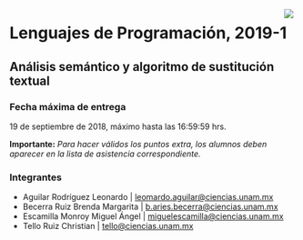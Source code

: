 <p align="center">
  <img src="http://lenguajesfc.com/20191/images/ciencias.png" align="right" hspace="5">
  <h1>Lenguajes de Programación, 2019-1</h1>
</p>

Análisis semántico y algoritmo de sustitución textual
-----------------------------------------------------

### Fecha máxima de entrega

19 de septiembre de 2018, máximo hasta las 16:59:59 hrs.

**Importante:** *Para hacer válidos los puntos extra, los alumnos deben aparecer en la lista de asistencia correspondiente.*

### Integrantes

* Aguilar Rodríguez Leonardo | leomardo.aguilar@ciencias.unam.mx
* Becerra Ruiz Brenda Margarita | b.aries.becerra@ciencias.unam.mx
* Escamilla Monroy Miguel Ángel | miguelescamilla@ciencias.unam.mx
* Tello Ruiz Christian | tello@ciencias.unam.mx
